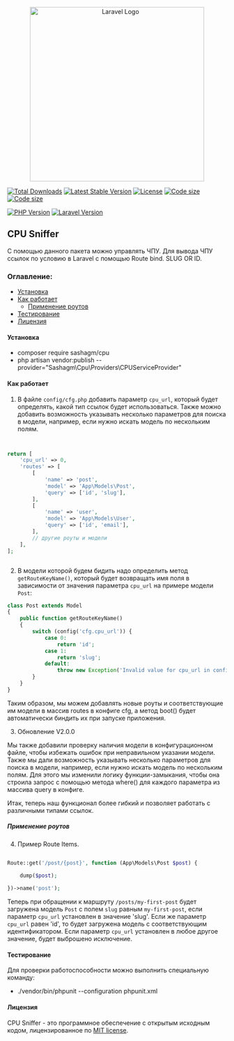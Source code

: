 <p align="center"><a href="https://laravel.com" target="_blank"><img src="https://raw.githubusercontent.com/laravel/art/master/logo-lockup/5%20SVG/2%20CMYK/1%20Full%20Color/laravel-logolockup-cmyk-red.svg" width="400" alt="Laravel Logo"></a></p>

<p align="center">

<a href="https://packagist.org/packages/sashagm/cpu"><img src="https://img.shields.io/packagist/dt/sashagm/cpu" alt="Total Downloads"></a>
<a href="https://packagist.org/packages/sashagm/cpu"><img src="https://img.shields.io/packagist/v/sashagm/cpu" alt="Latest Stable Version"></a>
<a href="https://packagist.org/packages/sashagm/cpu"><img src="https://img.shields.io/packagist/l/sashagm/cpu" alt="License"></a>
<a href="https://packagist.org/packages/sashagm/cpu"><img src="https://img.shields.io/github/languages/code-size/sashagm/cpu" alt="Code size"></a>
<a href="https://packagist.org/packages/sashagm/cpu"><img src="https://img.shields.io/packagist/stars/sashagm/cpu" alt="Code size"></a>

[![PHP Version](https://img.shields.io/badge/PHP-%2B8-blue)](https://www.php.net/)
[![Laravel Version](https://img.shields.io/badge/Laravel-%2B10-red)](https://laravel.com/)

</p>


## CPU Sniffer

С помощью данного пакета можно управлять ЧПУ. Для вывода ЧПУ ссылок по условию в Laravel с помощью Route bind. SLUG OR ID.

### Оглавление:

- [Установка](#установка)
- [Как работает](#как-работает)
  - [Применение роутов](#применение-роутов)
- [Тестирование](#тестирование)
- [Лицензия](#лицензия)

#### Установка

- composer require sashagm/cpu
- php artisan vendor:publish --provider="Sashagm\Cpu\Providers\CPUServiceProvider"



#### Как работает

1. В файле `config/cfg.php` добавить параметр `cpu_url`, который будет определять, какой тип ссылок будет использоваться.
Также можно добавить возможность указывать несколько параметров для поиска в модели, например, если нужно искать модель по нескольким полям. 


```php


return [
    'cpu_url' => 0,
    'routes' => [
        [
            'name' => 'post',
            'model' => 'App\Models\Post',
            'query' => ['id', 'slug'],
        ],
        [
            'name' => 'user',
            'model' => 'App\Models\User',
            'query' => ['id', 'email'],
        ],
        // другие роуты и модели
    ],
];



```




2. В модели которой будем бидить надо определить метод `getRouteKeyName()`, который будет возвращать имя поля в зависимости от значения параметра `cpu_url` на примере модели `Post`:

```php
class Post extends Model
{
    public function getRouteKeyName()
    {
        switch (config('cfg.cpu_url')) {
            case 0:
                return 'id';
            case 1:
                return 'slug';
            default:
                throw new Exception('Invalid value for cpu_url in config/cfg.php');
        }
    }
}
```

Таким образом, мы можем добавлять новые роуты и соответствующие им модели в массив routes в конфиге cfg, а метод boot() будет автоматически биндить их при запуске приложения.

3. Обновление V2.0.0

Мы также добавили проверку наличия модели в конфигурационном файле, чтобы избежать ошибок при неправильном указании модели. Также мы дали возможность указывать несколько параметров для поиска в модели, например, если нужно искать модель по нескольким полям. Для этого мы изменили логику функции-замыкания, чтобы она строила запрос с помощью метода where() для каждого параметра из массива query в конфиге.

Итак, теперь наш функционал более гибкий и позволяет работать с различными типами ссылок.


##### Применение роутов
4. Пример Route Items.

```php

Route::get('/post/{post}', function (App\Models\Post $post) {

    dump($post);
    
})->name('post');
```


Теперь при обращении к маршруту `/posts/my-first-post` будет загружена модель `Post` с полем `slug` равным `my-first-post`, если параметр `cpu_url` установлен в значение 'slug'. Если же параметр `cpu_url` равен 'id', то будет загружена модель с соответствующим идентификатором. Если параметр `cpu_url` установлен в любое другое значение, будет выброшено исключение.

#### Тестирование

Для проверки работоспособности можно выполнить специальную команду:

- ./vendor/bin/phpunit --configuration phpunit.xml

#### Лицензия

CPU Sniffer - это программное обеспечение с открытым исходным кодом, лицензированное по [MIT license](LICENSE.md ).


